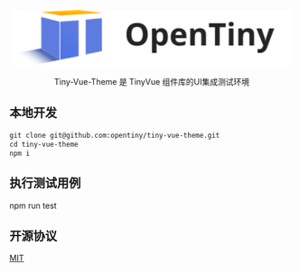 <p align="center">
  <a href="https://tinyuidesign.cloudbu.huawei.com/" target="_blank" rel="noopener noreferrer">
    <img alt="TinyVue Logo" src="./logo.svg" height="100" style="max-width:100%;">
  </a>
</p>

<p align="center">Tiny-Vue-Theme 是 TinyVue 组件库的UI集成测试环境</p>
  
## 本地开发

```shell
git clone git@github.com:opentiny/tiny-vue-theme.git
cd tiny-vue-theme
npm i
```

## 执行测试用例

npm run test

## 开源协议

[MIT](LICENSE)